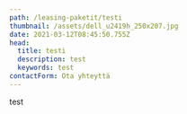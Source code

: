 ```yaml
---
path: /leasing-paketit/testi
thumbnail: /assets/dell_u2419h_250x207.jpg
date: 2021-03-12T08:45:50.755Z
head:
  title: testi
  description: test
  keywords: test
contactForm: Ota yhteyttä
---
```

test